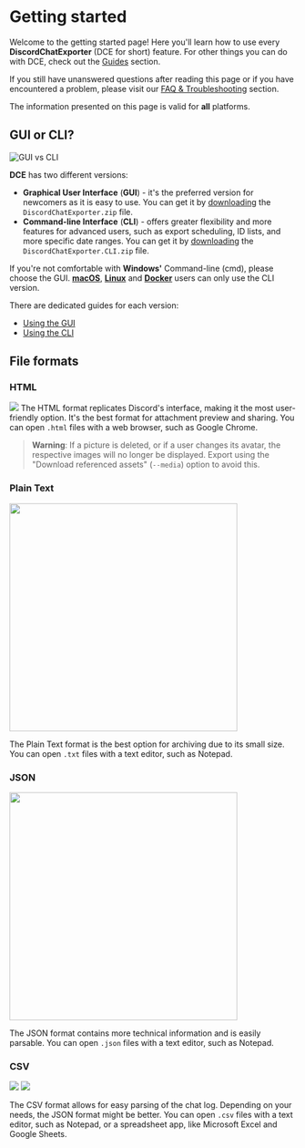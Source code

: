 # Getting started

Welcome to the getting started page!
Here you'll learn how to use every **DiscordChatExporter** (DCE for short) feature.
For other things you can do with DCE, check out the [Guides](Readme.md#guides) section.

If you still have unanswered questions after reading this page or if you have encountered a problem, please visit our [FAQ & Troubleshooting](Troubleshooting.md) section.

The information presented on this page is valid for **all** platforms.

## GUI or CLI?

![GUI vs CLI](https://i.imgur.com/j9OTxRB.png)

**DCE** has two different versions:

- **Graphical User Interface** (**GUI**) - it's the preferred version for newcomers as it is easy to use.
  You can get it by [downloading](https://github.com/Tyrrrz/DiscordChatExporter/releases/latest) the `DiscordChatExporter.zip` file.
- **Command-line Interface** (**CLI**) - offers greater flexibility and more features for advanced users, such as export scheduling, ID lists, and more specific date ranges.
  You can get it by [downloading](https://github.com/Tyrrrz/DiscordChatExporter/releases/latest) the `DiscordChatExporter.CLI.zip` file.

If you're not comfortable with **Windows'** Command-line (cmd), please choose the GUI.
[**macOS**](MacOS.md), [**Linux**](Linux.md) and [**Docker**](Docker.md) users can only use the CLI version.

There are dedicated guides for each version:

- [Using the GUI](Using-the-GUI.md)
- [Using the CLI](Using-the-CLI.md)

## File formats

### HTML

![](https://i.imgur.com/S7lBTkV.png)
The HTML format replicates Discord's interface, making it the most user-friendly option.
It's the best format for attachment preview and sharing.
You can open `.html` files with a web browser, such as Google Chrome.

> **Warning**:
> If a picture is deleted, or if a user changes its avatar, the respective images will no longer be displayed.
> Export using the "Download referenced assets" (`--media`) option to avoid this.

### Plain Text

<img src="https://i.imgur.com/PbUyRXD.png" height="400"/>

The Plain Text format is the best option for archiving due to its small size.
You can open `.txt` files with a text editor, such as Notepad.

### JSON

<img src="https://i.imgur.com/FAeSA4O.png" height="400"/>

The JSON format contains more technical information and is easily parsable.
You can open `.json` files with a text editor, such as Notepad.

### CSV

![](https://i.imgur.com/VEVUsKs.png)
![](https://i.imgur.com/1vPmQqQ.png)

The CSV format allows for easy parsing of the chat log. Depending on your needs, the JSON format might be better.
You can open `.csv` files with a text editor, such as Notepad, or a spreadsheet app, like Microsoft Excel and Google Sheets.
